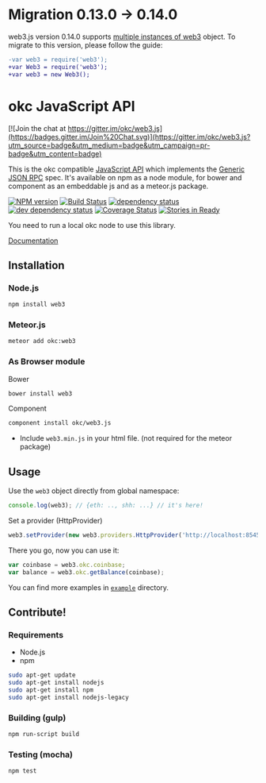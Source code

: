 # Migration 0.13.0 -> 0.14.0

web3.js version 0.14.0 supports [multiple instances of web3](https://github.com/okc/web3.js/issues/297) object.
To migrate to this version, please follow the guide:

```diff
-var web3 = require('web3');
+var Web3 = require('web3');
+var web3 = new Web3();
```


# okc JavaScript API

[![Join the chat at https://gitter.im/okc/web3.js](https://badges.gitter.im/Join%20Chat.svg)](https://gitter.im/okc/web3.js?utm_source=badge&utm_medium=badge&utm_campaign=pr-badge&utm_content=badge)

This is the okc compatible [JavaScript API](https://github.com/okc/wiki/wiki/JavaScript-API)
which implements the [Generic JSON RPC](https://github.com/okc/wiki/wiki/JSON-RPC) spec. It's available on npm as a node module, for bower and component as an embeddable js and as a meteor.js package.

[![NPM version][npm-image]][npm-url] [![Build Status][travis-image]][travis-url] [![dependency status][dep-image]][dep-url] [![dev dependency status][dep-dev-image]][dep-dev-url] [![Coverage Status][coveralls-image]][coveralls-url] [![Stories in Ready][waffle-image]][waffle-url]

<!-- [![browser support](https://ci.testling.com/okc/okc.js.png)](https://ci.testling.com/okc/okc.js) -->

You need to run a local okc node to use this library.

[Documentation](https://github.com/okc/wiki/wiki/JavaScript-API)

## Installation

### Node.js

```bash
npm install web3
```

### Meteor.js

```bash
meteor add okc:web3
```

### As Browser module
Bower

```bash
bower install web3
```

Component

```bash
component install okc/web3.js
```

* Include `web3.min.js` in your html file. (not required for the meteor package)

## Usage
Use the `web3` object directly from global namespace:

```js
console.log(web3); // {eth: .., shh: ...} // it's here!
```

Set a provider (HttpProvider)

```js
web3.setProvider(new web3.providers.HttpProvider('http://localhost:8545'));
```

There you go, now you can use it:

```js
var coinbase = web3.okc.coinbase;
var balance = web3.okc.getBalance(coinbase);
```

You can find more examples in [`example`](https://github.com/okc/web3.js/tree/master/example) directory.


## Contribute!

### Requirements

* Node.js
* npm

```bash
sudo apt-get update
sudo apt-get install nodejs
sudo apt-get install npm
sudo apt-get install nodejs-legacy
```

### Building (gulp)

```bash
npm run-script build
```


### Testing (mocha)

```bash
npm test
```

[npm-image]: https://badge.fury.io/js/web3.png
[npm-url]: https://npmjs.org/package/web3
[travis-image]: https://travis-ci.org/okc/web3.js.svg
[travis-url]: https://travis-ci.org/okc/web3.js
[dep-image]: https://david-dm.org/okc/web3.js.svg
[dep-url]: https://david-dm.org/okc/web3.js
[dep-dev-image]: https://david-dm.org/okc/web3.js/dev-status.svg
[dep-dev-url]: https://david-dm.org/okc/web3.js#info=devDependencies
[coveralls-image]: https://coveralls.io/repos/okc/web3.js/badge.svg?branch=master
[coveralls-url]: https://coveralls.io/r/okc/web3.js?branch=master
[waffle-image]: https://badge.waffle.io/okc/web3.js.svg?label=ready&title=Ready
[waffle-url]: http://waffle.io/okc/web3.js

